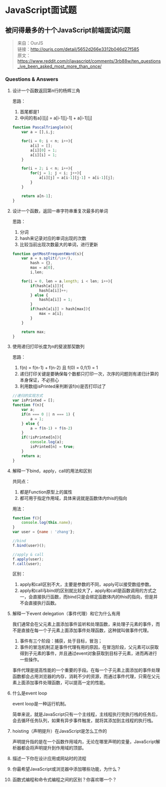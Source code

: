 # JavaScript面试题

## 被问得最多的十个JavaScript前端面试问题

> 来自：OurJS <br>
> 链接：http://ourjs.com/detail/5652d266e3312b046d27f585 <br>
> 原文：https://www.reddit.com/r/javascript/comments/3rb88w/ten_questions_ive_been_asked_most_more_than_once/

### Questions & Answers

1. 设计一个函数返回第n行的杨辉三角

    思路：
    1. 首尾都是1
    2. 中间的有a[i][j] = a[i-1][j-1] + a[i-1][j]

    ```javascript
    function PascalTriangle(n){
        var a = [],i,j;

        for(i = 0; i < n; i++){
            a[i] = [];
            a[i][0] = 1;
            a[i][i] = 1;
        }

        for(i = 2; i < n; i++){
            for(j = 1; j < i; j++){
                a[i][j] = a[i-1][j-1] + a[i-1][j];
            }
        }

        return a[n-1];
    }
    ```

2. 设计一个函数，返回一串字符串重复次最多的单词

    思路：
    1. 分词
    2. hash来记录对应的单词出现的次数
    3. 比较当前出现次数最大的单词，进行更新

    ```javascript
    function getMostFrequentWord(s){
        var a = s.split(/\s+/),
            hash = {},
            max = a[0],
            i,len;

        for(i = 0, len = a.length; i < len; i++){
            if(hash[a[i]]){
                hash[a[i]]++;
            } else {
                hash[a[i]] = 1;
            }
            if(hash[a[i]] > hash[max]){
                max = a[i];
            }
        }

        return max;
    }
    ```

3. 使用递归打印长度为n的斐波那契数列

    思路：
    1. f(n) = f(n-1) + f(n-2) 且 f(0) = 0,f(1) = 1
    2. 递归打印关键是要确保每个数都只打印一次，次序的问题则有递归计算的本身保证，不必担心
    3. 利用数组isPrinted来判断该f(n)是否打印过了

    ```javascript
    //递归的实现方式
    var isPrinted = [];
    function f(n){
        var a;
        if(n === 0 || n === 1) {
            a = 1;
        } else {
            a = f(n-1) + f(n-2)
        }
        if(!isPrinted[n]){
            console.log(a);
            isPrinted[n] = true;
        }
        return a;
    }
    ```

4. 解释一下bind，apply，call的用法和区别

    共同点：
    1. 都是Function原型上的属性
    2. 都可用于指定作用域，具体来说就是函数体内this的指向

    用法：
    ```javascript
    function f(){
        console.log(this.name);
    }
    var user = {name : 'zhang'};

    //bind
    f.bind(user)();

    //apply & call
    f.apply(user);
    f.call(user);
    ```

    区别：
    1. apply和call区别不大，主要是参数的不同，apply可以接受数组参数。
    2. apply和call与bind的区别就比较大了，apply和call是函数调用的方式之一，会直接执行函数，而bind只是会绑定函数体内的this的指向，但是并不会直接执行函数。

5. 解释一下event delegation（事件代理）和它为什么有用

    我们通常会在父元素上面添加事件监听和处理函数，来处理子元素的事件，而不是直接在每一个子元素上面添加事件处理函数，这种就叫做事件代理。

    1. 事件有三个阶段：捕获，处于目标，冒泡；
    2. 事件的冒泡机制正是事件代理有用的原因，在冒泡阶段，父元素可以获取得到子元素的事件，并且通过event对象获取到目标子元素，进而再进行一些操作。

    事件代理是提高性能的一个重要的手段。在每一个子元素上面添加的事件处理函数都会占用浏览器的内存，消耗不少的资源，而通过事件代理，只需在父元素上面添加事件处理函数，可以提高一定的性能。

6. 什么是event loop

    event loop是一种运行机制。

    简单来说，就是JavaScript只有一个主线程，主线程执行完执行栈的任务后，会去循环任务队列，如果有异步事件触发，就将其添加到主线程的执行栈。

7. hoisting（声明提升）在JavaScript是怎么工作的

    声明提升指的是在一个函数作用域内，无论在哪里声明的变量，JavaScript解析器都会将声明提升到作用域的顶部。

8. 描述一下你在设计应用或网站时的流程

9. 你最希望JavaScript或浏览器中添加哪些功能，为什么？

10. 函数式编程和命令式编程之间的区别？你喜欢哪一个？